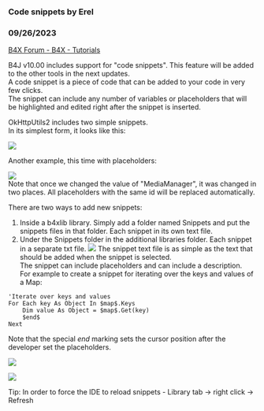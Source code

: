###  Code snippets by Erel
### 09/26/2023
[B4X Forum - B4X - Tutorials](https://www.b4x.com/android/forum/threads/152450/)

B4J v10.00 includes support for "code snippets". This feature will be added to the other tools in the next updates.  
A code snippet is a piece of code that can be added to your code in very few clicks.  
The snippet can include any number of variables or placeholders that will be highlighted and edited right after the snippet is inserted.  
  
OkHttpUtils2 includes two simple snippets.  
In its simplest form, it looks like this:  
  
![](https://www.b4x.com/basic4android/images/B4J_czkcESZ48U.gif)  
  
Another example, this time with placeholders:  
  
![](https://www.b4x.com/basic4android/images/B4J_xlS2e4jXPn.gif)  
Note that once we changed the value of "MediaManager", it was changed in two places. All placeholders with the same id will be replaced automatically.  
  
There are two ways to add new snippets:  

1. Inside a b4xlib library. Simply add a folder named Snippets and put the snippets files in that folder. Each snippet in its own text file.
2. Under the Snippets folder in the additional libraries folder. Each snippet in a separate txt file.
![](https://www.b4x.com/android/forum/attachments/146391)
The snippet text file is as simple as the text that should be added when the snippet is selected.  
The snippet can include placeholders and can include a description.  
For example to create a snippet for iterating over the keys and values of a Map:  

```B4X
'Iterate over keys and values  
For Each key As Object In $map$.Keys  
    Dim value As Object = $map$.Get(key)  
    $end$  
Next
```

  
Note that the special $end$ marking sets the cursor position after the developer set the placeholders.  
  
![](https://www.b4x.com/android/forum/attachments/146137)  
  
![](https://www.b4x.com/basic4android/images/B4J_TgdenXgH64.gif)  
  
Tip: In order to force the IDE to reload snippets - Library tab -> right click -> Refresh